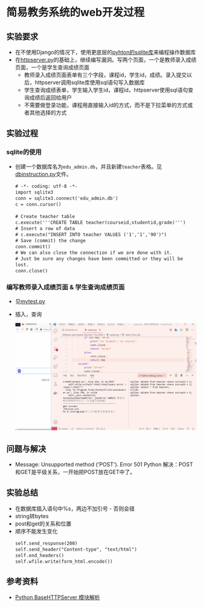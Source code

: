 # 简易教务系统的web开发过程

## 实验要求

- 在不使用Django的情况下，使用更底层的[pyhton的sqlite库](https://docs.python.org/3/library/sqlite3.html)来编程操作数据库
- 在[httpserver.py](./code/httpserver.py)的基础上，继续编写漏洞。写两个页面，一个是教师录入成绩页面，一个是学生查询成绩页面
  - 教师录入成绩页面表单有三个字段，课程id，学生id，成绩。录入提交以后，httpserver调用sqlite库使用sql语句写入数据库
  - 学生查询成绩表单，学生输入学生id，课程id，httpserver使用sql语句查询成绩后返回给用户
  - 不需要做登录功能，课程用直接输入id的方式，而不是下拉菜单的方式或者其他选择的方式

## 实验过程

### sqlite的使用

- 创建一个数据库名为`edu_admin.db`，并且新建`teacher`表格。见[dbinstruction.py](./dbinstructions.py)文件。
    ```
    # -*- coding: utf-8 -*-
    import sqlite3
    conn = sqlite3.connect('edu_admin.db')
    c = conn.cursor()

    # Create teacher table 
    c.execute('''CREATE TABLE teacher(courseid,studentid,grade)''')
    # Insert a row of data
    # c.execute("INSERT INTO teacher VALUES ('1','1','90')")
    # Save (commit) the change
    conn.commit()
    # We can also close the connection if we are done with it.
    # Just be sure any changes have been committed or they will be lost.
    conn.close()
    ```


### 编写教师录入成绩页面 & 学生查询成绩页面

- 见[mytest.py](./code/mytest.py)
- 插入，查询

    <img src="./img/insertandquery.gif">

## 问题与解决

- Message: Unsupported method ('POST'). Error 501 Python
  解决：POST和GET是平级关系，一开始把POST放在GET中了。

## 实验总结

- 在数据库插入语句中%s，两边不加引号 - 否则会错
- string转bytes
- post和get的关系和位置
- 顺序不能发生变化
  ```
  self.send_response(200)
  self.send_header("Content-type", "text/html")
  self.end_headers()
  self.wfile.write(form_html.encode())
  ```

## 参考资料

- [Python BaseHTTPServer 模块解析](https://blog.csdn.net/xhw88398569/article/details/49179967)
